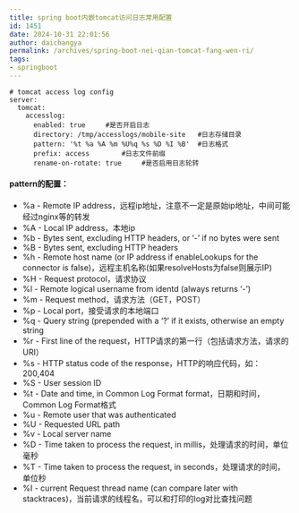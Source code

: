 ```yaml
---
title: spring boot内嵌tomcat访问日志常用配置
id: 1451
date: 2024-10-31 22:01:56
author: daichangya
permalink: /archives/spring-boot-nei-qian-tomcat-fang-wen-ri/
tags:
- springboot
---
```


```
# tomcat access log config
server:
  tomcat:
    accesslog:
      enabled: true		#是否开启日志
      directory: /tmp/accesslogs/mobile-site   #日志存储目录
      pattern: '%t %a %A %m %U%q %s %D %I %B'  #日志格式
      prefix: access		#日志文件前缀
      rename-on-rotate: true	 #是否启用日志轮转
```

#### [](#pattern的配置)pattern的配置：

*   %a - Remote IP address，远程ip地址，注意不一定是原始ip地址，中间可能经过nginx等的转发
*   %A - Local IP address，本地ip
*   %b - Bytes sent, excluding HTTP headers, or ‘-’ if no bytes were sent
*   %B - Bytes sent, excluding HTTP headers
*   %h - Remote host name (or IP address if enableLookups for the connector is false)，远程主机名称(如果resolveHosts为false则展示IP)
*   %H - Request protocol，请求协议
*   %l - Remote logical username from identd (always returns ‘-’)
*   %m - Request method，请求方法（GET，POST）
*   %p - Local port，接受请求的本地端口
*   %q - Query string (prepended with a ‘?’ if it exists, otherwise an empty string
*   %r - First line of the request，HTTP请求的第一行（包括请求方法，请求的URI）
*   %s - HTTP status code of the response，HTTP的响应代码，如：200,404
*   %S - User session ID
*   %t - Date and time, in Common Log Format format，日期和时间，Common Log Format格式
*   %u - Remote user that was authenticated
*   %U - Requested URL path
*   %v - Local server name
*   %D - Time taken to process the request, in millis，处理请求的时间，单位毫秒
*   %T - Time taken to process the request, in seconds，处理请求的时间，单位秒
*   %I - current Request thread name (can compare later with stacktraces)，当前请求的线程名，可以和打印的log对比查找问题

